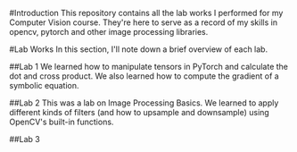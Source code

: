 #Introduction
This repository contains all the lab works I performed for my Computer Vision course. They're here to serve as a record of my skills in opencv, pytorch and other image processing libraries.

#Lab Works
In this section, I'll note down a brief overview of each lab.

##Lab 1
We learned how to manipulate tensors in PyTorch and calculate the dot and cross product. We also learned how to compute the gradient of a symbolic equation.

##Lab 2
This was a lab on Image Processing Basics. We learned to apply different kinds of filters (and how to upsample and downsample) using OpenCV's built-in functions.

##Lab 3
